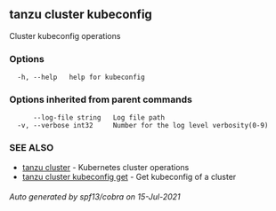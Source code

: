 ## tanzu cluster kubeconfig

Cluster kubeconfig operations

### Options

```
  -h, --help   help for kubeconfig
```

### Options inherited from parent commands

```
      --log-file string   Log file path
  -v, --verbose int32     Number for the log level verbosity(0-9)
```

### SEE ALSO

* [tanzu cluster](tanzu_cluster.md)     - Kubernetes cluster operations
* [tanzu cluster kubeconfig get](tanzu_cluster_kubeconfig_get.md)     - Get kubeconfig of a cluster

###### Auto generated by spf13/cobra on 15-Jul-2021
